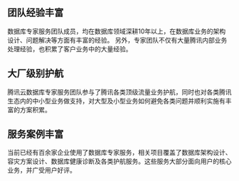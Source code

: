 ﻿##  团队经验丰富

数据库专家服务团队成员，均在数据库领域深耕10年以上，在数据库业务的架构设计、问题解决等方面有丰富的经验。
另外，专家团队不仅有大量腾讯内部业务处理经验，也积累了客户业务中的大量经验。
## 大厂级别护航

腾讯云数据库专家服务团队参与了腾讯各类顶级流量业务护航，同时也对各类腾讯生态内的中小型业务做支持，对大型及小型业务如何避免各类问题并顺利实施有丰富的方案积累。
## 服务案例丰富

当前已经有百余家企业使用了数据库专家服务，相关项目覆盖了数据库架构设计、容灾方案设计、数据库健康诊断及各类护航服务。这些服务大部分面向用户的核心业务，并广受用户好评。

